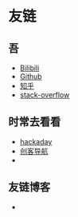 # 友链
## 吾

- [Bilibili](https://space.bilibili.com/129086835)
- [Github](https://github.com/BackMountainDevil)
- [知乎](https://www.zhihu.com/people/an-yi-20-66)
- [stack-overflow](https://stackoverflow.com/users/13488147/kearney)

## 时常去看看

- [hackaday](https://hackaday.com/)
- [创客导航](https://mc.dfrobot.com.cn/links/)
- []()

## 友链博客

- []()
